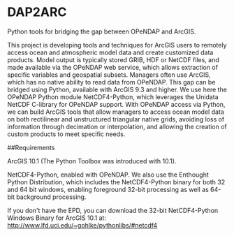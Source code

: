 DAP2ARC
=======

Python tools for bridging the gap between OPeNDAP and ArcGIS. 

This project is developing tools and techniques for ArcGIS users to remotely access ocean and atmospheric model data and create customized data products.  Model output is typically stored GRIB, HDF or NetCDF files, and made available via the OPeNDAP web service, which allows extraction of specific variables and geospatial subsets.   Managers often use ArcGIS, which has no native ability to read data from OPeNDAP.   This gap can be bridged using Python, available with ArcGIS 9.3 and higher.  We use here the OPeNDAP Python module NetCDF4-Python, which leverages the Unidata NetCDF C-library for OPeNDAP support. With OPeNDAP access via Python, we can build ArcGIS tools that allow managers to access ocean model data on both rectilinear and unstructured triangular native grids, avoiding loss of information through decimation or interpolation, and allowing the creation of custom products to meet specific needs.  

##Requirements

ArcGIS 10.1 (The Python Toolbox was introduced with 10.1).  

NetCDF4-Python, enabled with OPeNDAP.  We also use the Enthought Python Distribution, which includes the NetCDF4-Python binary for both 32 and 64 bit windows, enabling foreground 32-bit processing as well as 64-bit background processing. 

If you don't have the EPD, you can download the 32-bit NetCDF4-Python Windows Binary for ArcGIS 10.1 at:
http://www.lfd.uci.edu/~gohlke/pythonlibs/#netcdf4